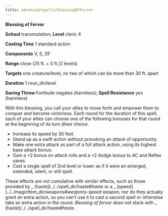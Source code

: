 ```yaml
---
title: advanced/spells/blessingOfFervor
---
```

 **Blessing of Fervor**

**School** transmutation; **Level** cleric 4

**Casting Time** 1 standard action

**Components** V, S, DF

**Range** close (25 ft. + 5 ft./2 levels)

**Targets** one creature/level, no two of which can be more than 30 ft. apart

**Duration** 1 roun_dir/level

**Saving Throw** Fortitude negates (harmless); **Spell Resistance** yes (harmless)

With this blessing, you call your allies to move forth and empower them to conquer and become victorious. Each round for the duration of this spell, each of your allies can choose one of the following bonuses for that round at the beginning of its turn (their choice.

- Increase its speed by 30 feet.
- Stand up as a swift action without provoking an attack of opportunity.
- Make one extra attack as part of a full attack action, using its highest base attack bonus.
- Gain a +2 bonus on attack rolls and a +2 dodge bonus to AC and Reflex saves.
- Cast a single spell of 2nd level or lower as if it were an enlarged, extended, silent, or still spell. 

These effects are not cumulative with similar effects, such as those provided by _ [haste](../../spell_dir/haste#_haste_ or a _ [speed](../../magicItem_dir/weapons#_weapons-speed_ weapon, nor do they actually grant an extra action, so you can't use it to cast a second spell or otherwise take an extra action in the round. _Blessing of fervor_ does not stack with _ [haste](../../spell_dir/haste#_haste_.

